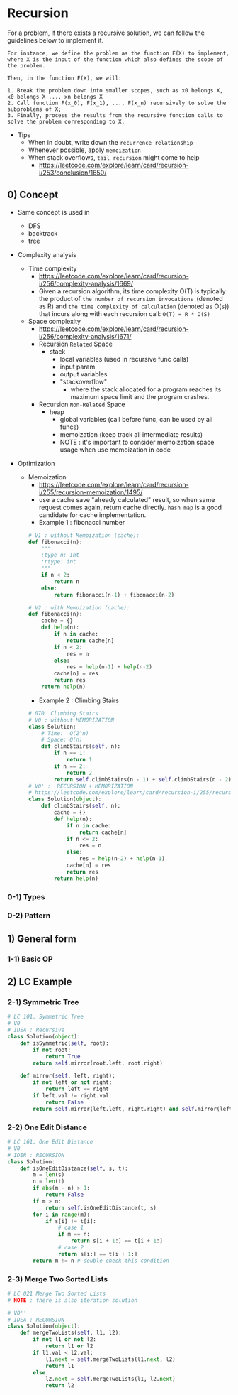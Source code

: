 # Recursion

For a problem, if there exists a recursive solution, we can follow the guidelines below to implement it. 

```
For instance, we define the problem as the function F(X) to implement, where X is the input of the function which also defines the scope of the problem.

Then, in the function F(X), we will:

1. Break the problem down into smaller scopes, such as x0 belongs X, x0 belongs X ..., xn belongs X 
2. Call function F(x_0), F(x_1), ..., F(x_n) recursively to solve the subproblems of X;
3. Finally, process the results from the recursive function calls to solve the problem corresponding to X.
```

- Tips
    - When in doubt, write down the `recurrence relationship`
    - Whenever possible, apply `memoization`
    - When stack overflows, `tail recursion` might come to help 
        - https://leetcode.com/explore/learn/card/recursion-i/253/conclusion/1650/

## 0) Concept

- Same concept is used in
	- DFS
	- backtrack
	- tree

- Complexity analysis
    - Time complexity
        - https://leetcode.com/explore/learn/card/recursion-i/256/complexity-analysis/1669/
        - Given a recursion algorithm, its time complexity O(T) is typically the product of `the number of recursion invocations `(denoted as R) and `the time complexity of calculation` (denoted as O(s)) that incurs along with each recursion call: `O(T) = R * O(S)`
    - Space complexity
        - https://leetcode.com/explore/learn/card/recursion-i/256/complexity-analysis/1671/
        - Recursion `Related` Space
            - stack
                - local variables (used in recursive func calls)
                - input param
                - output variables
                - "stackoverflow"
                    - where the stack allocated for a program reaches its maximum space limit and the program crashes. 
        - Recursion `Non-Related` Space
            - heap
                - global variables (call before func, can be used by all funcs)
                - memoization (keep track all intermediate results)
                - NOTE : it's important to consider memoization space usage when use memoization in code

- Optimization
    - Memoization
        - https://leetcode.com/explore/learn/card/recursion-i/255/recursion-memoization/1495/
        - use a cache save "already calculated" result, so when same request comes again, return cache directly. `hash map` is a good candidate for cache implementation.
        - Example 1 : fibonacci number
        ```python
        # V1 : without Memoization (cache):
        def fibonacci(n):
            """
            :type n: int
            :rtype: int
            """
            if n < 2:
                return n
            else:
                return fibonacci(n-1) + fibonacci(n-2)

        # V2 : with Memoization (cache):
        def fibonacci(n):
            cache = {}
            def help(n):
                if n in cache:
                    return cache[n]
                if n < 2:
                    res = n
                else:
                    res = help(n-1) + help(n-2)
                cache[n] = res
                return res
            return help(n)
        ```
        - Example 2 : Climbing Stairs
        ```python
        # 070  Climbing Stairs
        # V0 : without MEMORIZATION
        class Solution:
            # Time:  O(2^n)
            # Space: O(n)
            def climbStairs(self, n):
                if n == 1:
                    return 1
                if n == 2:
                    return 2
                return self.climbStairs(n - 1) + self.climbStairs(n - 2)
        # V0' :  RECURSION + MEMORIZATION
        # https://leetcode.com/explore/learn/card/recursion-i/255/recursion-memoization/1662/
        class Solution(object):
            def climbStairs(self, n):
                cache = {}
                def help(n):
                    if n in cache:
                        return cache[n]
                    if n <= 2:
                        res = n
                    else:
                        res = help(n-2) + help(n-1)
                    cache[n] = res
                    return res
                return help(n)
        ```

### 0-1) Types

### 0-2) Pattern

## 1) General form

### 1-1) Basic OP

## 2) LC Example

### 2-1) Symmetric Tree
```python
# LC 101. Symmetric Tree
# V0
# IDEA : Recursive
class Solution(object):
    def isSymmetric(self, root):
        if not root:
            return True
        return self.mirror(root.left, root.right)

    def mirror(self, left, right):
        if not left or not right:
            return left == right
        if left.val != right.val:
            return False
        return self.mirror(left.left, right.right) and self.mirror(left.right, right.left)
```

### 2-2) One Edit Distance
```python
# LC 161. One Edit Distance
# V0
# IDER : RECURSION
class Solution:
    def isOneEditDistance(self, s, t):
        m = len(s)
        n = len(t)
        if abs(m - n) > 1:
            return False
        if m > n:
            return self.isOneEditDistance(t, s)
        for i in range(m):
            if s[i] != t[i]:
                # case 1
                if m == n:
                    return s[i + 1:] == t[i + 1:]
                # case 2
                return s[i:] == t[i + 1:]
        return m != n # double check this condition
```

### 2-3) Merge Two Sorted Lists
```python
# LC 021 Merge Two Sorted Lists
# NOTE : there is also iteration solution

# V0''
# IDEA : RECURSION
class Solution(object):
    def mergeTwoLists(self, l1, l2):
        if not l1 or not l2:
            return l1 or l2
        if l1.val < l2.val:
            l1.next = self.mergeTwoLists(l1.next, l2)
            return l1
        else:
            l2.next = self.mergeTwoLists(l1, l2.next)
            return l2
```